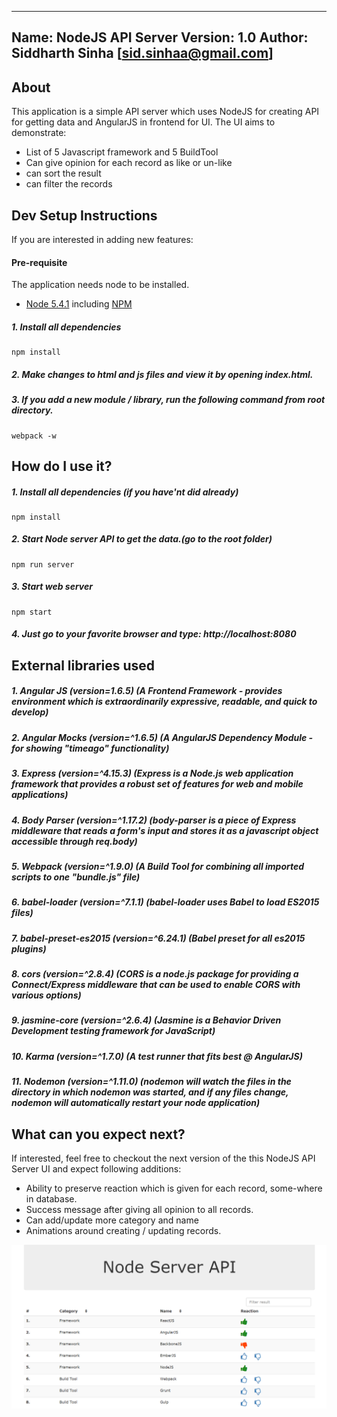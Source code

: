 ------------------------------------------------
Name: NodeJS API Server
Version: 1.0
Author: Siddharth Sinha [sid.sinhaa@gmail.com]
------------------------------------------------

## About

This application is a simple API server which uses NodeJS for creating API for getting data and AngularJS in frontend for UI. 
The UI aims to demonstrate:
 * List of 5 Javascript framework and 5 BuildTool
 * Can give opinion for each record as like or un-like
 * can sort the result
 * can filter the records
  

## Dev Setup Instructions

If you are interested in adding new features:

#### Pre-requisite
The application needs node to be installed.

* [Node 5.4.1](https://nodejs.org/en/blog/release/v5.4.1/) including
  [NPM](https://npmjs.org/)

##### 1. Install all dependencies

  ```
  npm install
  ```

##### 2. Make changes to html and js files and view it by opening index.html.
  
##### 3. If you add a new module / library, run the following command from root directory.

  ```
  webpack -w
  ```

## How do I use it?

##### 1. Install all dependencies (if you have'nt did already)

  ```
  npm install
  ```
  
##### 2. Start Node server API to get the data.(go to the root folder)

  ```
  npm run server
  ```

##### 3. Start web server
  
  ```
  npm start
  ```

##### 4. Just go to your favorite browser and type: http://localhost:8080

## External libraries used

##### 1. Angular JS (version=1.6.5) (A Frontend Framework - provides environment which is extraordinarily expressive, readable, and quick to develop)
##### 2. Angular Mocks (version=^1.6.5) (A AngularJS Dependency Module - for showing "timeago" functionality)
##### 3. Express (version=^4.15.3) (Express is a Node.js web application framework that provides a robust set of features for web and mobile applications)
##### 4. Body Parser (version=^1.17.2) (body-parser is a piece of Express middleware that reads a form's input and stores it as a javascript object accessible through req.body)
##### 5. Webpack (version=^1.9.0) (A Build Tool for combining all imported scripts to one "bundle.js" file)
##### 6. babel-loader (version=^7.1.1) (babel-loader uses Babel to load ES2015 files)
##### 7. babel-preset-es2015 (version=^6.24.1) (Babel preset for all es2015 plugins)
##### 8. cors (version=^2.8.4) (CORS is a node.js package for providing a Connect/Express middleware that can be used to enable CORS with various options)
##### 9. jasmine-core (version=^2.6.4) (Jasmine is a Behavior Driven Development testing framework for JavaScript)
##### 10. Karma (version=^1.7.0) (A test runner that fits best @ AngularJS)
##### 11. Nodemon (version=^1.11.0) (nodemon will watch the files in the directory in which nodemon was started, and if any files change, nodemon will automatically restart your node application)


## What can you expect next?

If interested, feel free to checkout the next version of the this NodeJS API Server UI and expect following additions:
* Ability to preserve reaction which is given for each record, some-where in database.
* Success message after giving all opinion to all records.
* Can add/update more category and name
* Animations around creating / updating records.



![ScreenShot](https://raw.githubusercontent.com/sidsinha/nodejs-api-server/master/app/assets/img/screenshot.png)